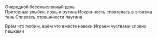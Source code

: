 Очередной бессмысленный день  
Приторные улыбки, ложь и рутина
Искренность спряталась в эгоизма тень
Сплелась отрешнности паутина

Врём что любим, врём что вместе навеки
Играем чуствами словно пешками 



